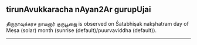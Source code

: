 ## tirunAvukkaracha nAyan2Ar gurupUjai
திருநாவுக்கரச நாயனார் குருபூஜை is observed on Śatabhiṣak nakṣhatram day of Meṣa (solar) month (sunrise (default)/puurvaviddha (default)).



---
